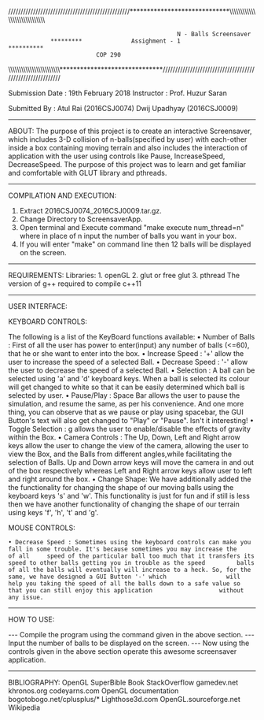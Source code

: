/////////////////////////////////////////////////*****************************\\\\\\\\\\\\\\\\\\\\\\\\\\\\\\\\\\\\\\\\\\\\\\\\\\\\\\\\\\
                                  
                                                    N - Balls Screensaver
				*********              Assighment - 1               **********
							 COP 290 

\\\\\\\\\\\\\\\\\\\\\\\\\\\\\\\\\\\\\\\\\\\\\\\\******************************//////////////////////////////////////////////////////////

Submission  Date : 19th February 2018 
Instructor : Prof. Huzur Saran 

Submitted By : Atul Rai      (2016CSJ0074)
	       Dwij Upadhyay (2016CSJ0009)

****************************************************************************************************************************************
ABOUT:
The purpose of this project is to create an interactive Screensaver, which includes 3-D collision of n-balls(specified by user) with each-other inside a box containing moving terrain and also includes the interaction of application with the user using controls like Pause, IncreaseSpeed, DecreaseSpeed. The purpose of this project was to learn and get familiar and comfortable with GLUT library and pthreads.

****************************************************************************************************************************************


COMPILATION AND EXECUTION: 
1. Extract 2016CSJ0074_2016CSJ0009.tar.gz.
2. Change Directory to ScreensaverApp.
3. Open terminal and Execute command "make execute num_thread=n" where in place of n input the number of balls you want in your box.
4. If you will enter "make" on command line then 12 balls will be displayed on the screen.

****************************************************************************************************************************************


REQUIREMENTS:
	Libraries: 
	1. openGL
	2. glut or free glut
	3. pthread
	The version of g++ required to compile c++11


****************************************************************************************************************************************

USER INTERFACE:
 
KEYBOARD CONTROLS:

The following is a list of the KeyBoard functions available:
	• Number of Balls : First of all the user has power to enter(input) any number of balls (<=60), that he or she want to enter into the 				    box. 
	• Increase Speed : '+' allow the user to increase the speed of a selected Ball.
	• Decrease Speed : '-' allow the user to decrease the speed of a selected Ball.
	• Selection : A ball can be selected using 'a' and 'd' keyboard keys. When a ball is selected its colour will get changed to white so   			     that it can be easily determined which ball is selected by user. 
	• Pause/Play : Space Bar allows the user to pause the simulation, and resume the same, as per his convenience. And one more thing, you 			       can observe that as we pause or play using spacebar, the GUI Button's text will also get changed to "Play" or "Pause". 			       Isn't it interesting!
	• Toggle Selection : g allows the user to enable/disable the effects of gravity within the Box.
	• Camera Controls : The Up, Down, Left and Right arrow keys allow the user to change the view of the camera, allowing the user to   				    view the Box, and the Balls from different angles,while facilitating the selection of Balls. Up and Down arrow keys 			    will move the camera in and out of the box respectively whereas Left and Right arrow keys allow user to left and 				    right around the box.
	• Change Shape: We have additionally added the the functionality for changing the shape of our moving balls using the keyboard keys 's' 			and 'w'. This functionality is just for fun and if still is less then we have another functionality of changing the 				shape of our terrain using keys 'f', 'h', 't' and 'g'.
	
MOUSE CONTROLS:

	• Decrease Speed : Sometimes using the keyboard controls can make you fall in some trouble. It's because sometimes you may increase the 		of all	   speed of the particular ball too much that it transfers its speed to other balls getting you in trouble as the speed 		balls	   of all the balls will eventually will increase to a heck. So, for the same, we have designed a GUI Button '-' which 				   will help you taking the speed of all the balls down to a safe value so that you can still enjoy this application 				   without any issue.


*****************************************************************************************************************************************


HOW TO USE:

 --- Compile the program using the command given in the above section.
 --- Input the number of balls to be displayed on the screen. 
 --- Now using the controls given in the above section operate this awesome screensaver application.

***************************************************************************************************************************************** 

BIBLIOGRAPHY:
	OpenGL SuperBible Book
	StackOverflow
 	gamedev.net
	khronos.org
	codeyarns.com
	OpenGL documentation 
	bogotobogo.net/cplusplus/*
	Lighthose3d.com
	OpenGL.sourceforge.net
	Wikipedia
